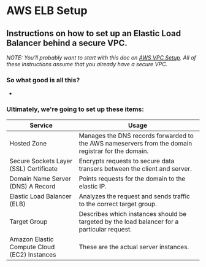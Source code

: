 # AWS ELB Setup

## Instructions on how to set up an Elastic Load Balancer behind a secure VPC.
*NOTE: You'll probably want to start with this doc on [AWS VPC Setup](https://github.com/jaylong255/aws-vpc-setup). All of these instructions assume that you already have a secure VPC.*
### So what good is all this?
- 

### Ultimately, we're going to set up these items:
|Service|Usage|
|--|--|
|Hosted Zone|Manages the DNS records forwarded to the AWS nameservers from the domain registrar for the domain.|
|Secure Sockets Layer (SSL) Certificate|Encrypts requests to secure data transers between the client and server.|
|Domain Name Server (DNS) A Record|Points requests for the domain to the elastic IP.|
|Elastic Load Balancer (ELB)|Analyzes the request and sends traffic to the correct target group.|
|Target Group|Describes which instances should be targeted by the load balancer for a particular request.|
|Amazon Elastic Compute Cloud (EC2) Instances|These are the actual server instances.|
